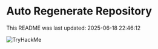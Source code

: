 # Auto Regenerate Repository

This README was last updated: 2025-06-18 22:46:12

 ![TryHackMe](https://tryhackme.com/badge/533634)